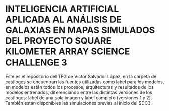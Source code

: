# INTELIGENCIA ARTIFICIAL APLICADA AL ANÁLISIS DE GALAXIAS EN MAPAS SIMULADOS DEL PROYECTO SQUARE KILOMETER ARRAY SCIENCE CHALLENGE 3
Este es el repositorio del TFG de Víctor Salvador López, en la carpeta de catálogos se encuentran las fuentes utilizadas como label para los modelos, en modelos están todos los procesos, arquitecturas y resultados de los modelos entrenados, diferenciando entre las distintas versiones de los catálogos: label de una sola imagen y label completo (versiones 1 y 2). También están disponibles las simulaciones previas al inicio del SDC3.
